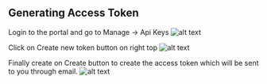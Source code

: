 ## Generating Access Token

Login to the portal and go to Manage -> Api Keys
![alt text](/images/docimages/access_token/z1.png)

Click on Create new token button on right top
![alt text](/images/docimages/access_token/z2.png)

Finally create on Create button to create the access token which will be sent to you through email.
![alt text](/images/docimages/access_token/z3.png)
